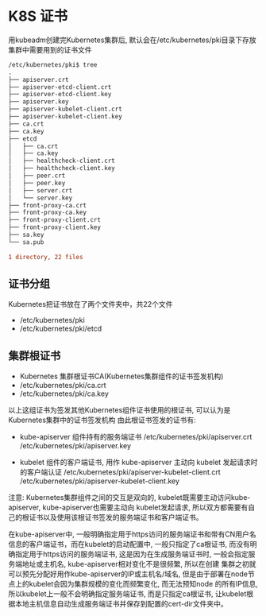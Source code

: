 # K8S 证书

用kubeadm创建完Kubernetes集群后, 默认会在/etc/kubernetes/pki目录下存放集群中需要用到的证书文件
```diff
/etc/kubernetes/pki$ tree
.
├── apiserver.crt
├── apiserver-etcd-client.crt
├── apiserver-etcd-client.key
├── apiserver.key
├── apiserver-kubelet-client.crt
├── apiserver-kubelet-client.key
├── ca.crt
├── ca.key
├── etcd
│   ├── ca.crt
│   ├── ca.key
│   ├── healthcheck-client.crt
│   ├── healthcheck-client.key
│   ├── peer.crt
│   ├── peer.key
│   ├── server.crt
│   └── server.key
├── front-proxy-ca.crt
├── front-proxy-ca.key
├── front-proxy-client.crt
├── front-proxy-client.key
├── sa.key
└── sa.pub
 
1 directory, 22 files
```

## 证书分组

Kubernetes把证书放在了两个文件夹中，共22个文件
- /etc/kubernetes/pki
- /etc/kubernetes/pki/etcd

## 集群根证书

- Kubernetes 集群根证书CA(Kubernetes集群组件的证书签发机构)
- /etc/kubernetes/pki/ca.crt
- /etc/kubernetes/pki/ca.key

以上这组证书为签发其他Kubernetes组件证书使用的根证书, 可以认为是Kubernetes集群中的证书签发机构
由此根证书签发的证书有:

- kube-apiserver 组件持有的服务端证书
/etc/kubernetes/pki/apiserver.crt
/etc/kubernetes/pki/apiserver.key

- kubelet 组件的客户端证书, 用作 kube-apiserver 主动向 kubelet 发起请求时的客户端认证
/etc/kubernetes/pki/apiserver-kubelet-client.crt
/etc/kubernetes/pki/apiserver-kubelet-client.key

注意: Kubernetes集群组件之间的交互是双向的, kubelet既需要主动访问kube-apiserver, kube-apiserver也需要主动向 kubelet发起请求, 
所以双方都需要有自己的根证书以及使用该根证书签发的服务端证书和客户端证书。

在kube-apiserver中, 一般明确指定用于https访问的服务端证书和带有CN用户名信息的客户端证书，而在kubelet的启动配置中, 一般只指定了ca根证书, 
而没有明确指定用于https访问的服务端证书, 这是因为在生成服务端证书时, 一般会指定服务端地址或主机名, kube-apiserver相对变化不是很频繁, 所以在创建
集群之初就可以预先分配好用作kube-apiserver的IP或主机名/域名, 但是由于部署在node节点上的kubelet会因为集群规模的变化而频繁变化, 而无法预知node
的所有IP信息, 所以kubelet上一般不会明确指定服务端证书, 而是只指定ca根证书, 让kubelet根据本地主机信息自动生成服务端证书并保存到配置的cert-dir文件夹中。


